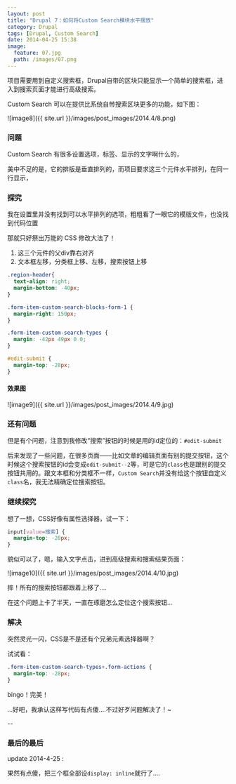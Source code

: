 ```yaml
---
layout: post
title: "Drupal 7：如何将Custom Search模块水平摆放"
category: Drupal
tags: [Drupal, Custom Search]
date: 2014-04-25 15:38
image:
  feature: 07.jpg
  path: /images/07.png
---
```


项目需要用到自定义搜索框，Drupal自带的区块只能显示一个简单的搜索框，进入到搜索页面才能进行高级搜索。

Custom Search 可以在提供比系统自带搜索区块更多的功能，如下图：

![image8]({{ site.url }}/images/post_images/2014.4/8.png)

### 问题

Custom Search 有很多设置选项，标签、显示的文字啊什么的，

美中不足的是，它的排版是垂直排列的，而项目要求这三个元件水平排列，在同一行显示，

### 探究

我在设置里并没有找到可以水平排列的选项，粗粗看了一眼它的模版文件，也没找到代码位置

那就只好祭出万能的 CSS 修改大法了！

1. 这三个元件的父div靠右对齐
2. 文本框左移，分类框上移、左移，搜索按钮上移

```css
.region-header{
  text-align: right;
  margin-bottom: -40px;
}

.form-item-custom-search-blocks-form-1 {
  margin-right: 150px;
}

.form-item-custom-search-types {
  margin: -42px 49px 0 0;
}

#edit-submit {
  margin-top: -28px;
}
```

#### 效果图

![image9]({{ site.url }}/images/post_images/2014.4/9.jpg)

### 还有问题

但是有个问题，注意到我修改“搜索”按钮的时候是用的id定位的：`#edit-submit`

后来发现了一些问题，在很多页面——比如文章的编辑页面有别的提交按钮，这个时候这个搜索按钮的id会变成`edit-submit--2`等，可是它的`class`也是跟别的提交按钮共用的。跟文本框和分类框不一样，`Custom Search`并没有给这个按钮自定义`class`名，我无法精确定位搜索按钮。

### 继续探究

想了一想，CSS好像有属性选择器，试一下：

```css
input[value=搜索] {
  margin-top: -28px;
}
```

貌似可以了，嗯，输入文字点击，进到高级搜索和搜索结果页面：

![image10]({{ site.url }}/images/post_images/2014.4/10.jpg)


摔！所有的搜索按钮都跟着上移了....

在这个问题上卡了半天，一直在琢磨怎么定位这个搜索按钮...

### 解决

突然灵光一闪，CSS是不是还有个兄弟元素选择器啊？

试试看：

```css
.form-item-custom-search-types+.form-actions {
  margin-top: -28px;
}
```

bingo！完美！

...好吧，我承认这样写代码有点傻....不过好歹问题解决了！~

--

### 最后的最后

update 2014-4-25 :

果然有点傻，把三个框全部设`display: inline`就行了....